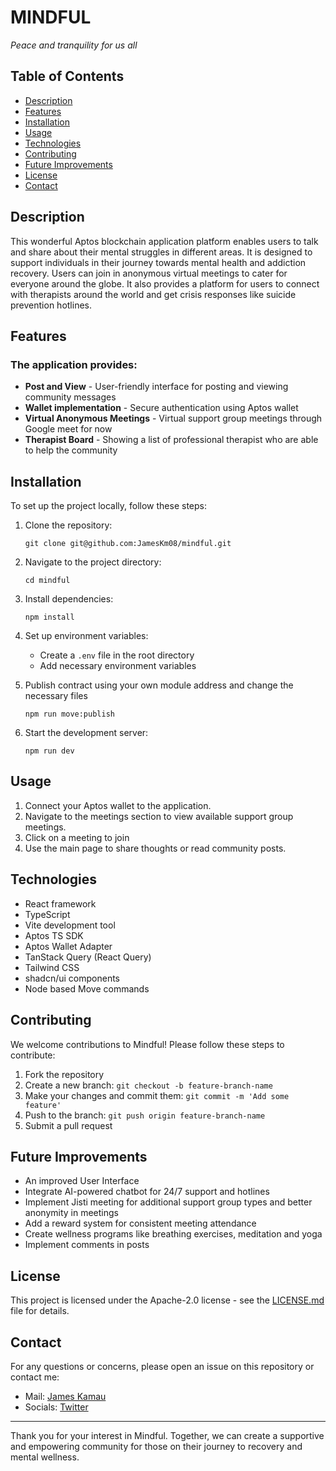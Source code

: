 # MINDFUL
*Peace and tranquility for us all*

## Table of Contents
- [Description](#description)
- [Features](#features)
- [Installation](#installation)
- [Usage](#usage)
- [Technologies](#technologies)
- [Contributing](#contributing)
- [Future Improvements](#future-improvements)
- [License](#license)
- [Contact](#contact)

## Description
This wonderful Aptos blockchain application platform enables users to talk and share about their mental struggles in different areas.
It is designed to support individuals in their journey towards mental health and addiction recovery.
Users can join in anonymous virtual meetings to cater for everyone around the globe. It also provides a platform for users to connect with therapists around the world and get crisis responses like suicide prevention hotlines.

## Features
### The application provides:

- **Post and View** - User-friendly interface for posting and viewing community messages
- **Wallet implementation** - Secure authentication using Aptos wallet
- **Virtual Anonymous Meetings** - Virtual support group meetings through Google meet for now
- **Therapist Board** - Showing a list of professional therapist who are able to help the community

## Installation

To set up the project locally, follow these steps:

1. Clone the repository:
   ```
   git clone git@github.com:JamesKm08/mindful.git
   ```
2. Navigate to the project directory:
   ```
   cd mindful
   ```
3. Install dependencies:
   ```
   npm install
   ```
4. Set up environment variables:
    - Create a `.env` file in the root directory
    - Add necessary environment variables
   
5. Publish contract using your own module address and change the necessary files
   ```
   npm run move:publish
   ```

5. Start the development server:
   ```
   npm run dev
   ```

## Usage

1. Connect your Aptos wallet to the application.
2. Navigate to the meetings section to view available support group meetings.
3. Click on a meeting to join
4. Use the main page to share thoughts or read community posts.

## Technologies

- React framework
- TypeScript
- Vite development tool
- Aptos TS SDK
- Aptos Wallet Adapter
- TanStack Query (React Query)
- Tailwind CSS
- shadcn/ui components
- Node based Move commands

## Contributing

We welcome contributions to Mindful! Please follow these steps to contribute:

1. Fork the repository
2. Create a new branch: `git checkout -b feature-branch-name`
3. Make your changes and commit them: `git commit -m 'Add some feature'`
4. Push to the branch: `git push origin feature-branch-name`
5. Submit a pull request

## Future Improvements
- An improved User Interface
- Integrate AI-powered chatbot for 24/7 support and hotlines
- Implement Jisti meeting for additional support group types and better anonymity in meetings
- Add a reward system for consistent meeting attendance
- Create wellness programs like breathing exercises, meditation and yoga
- Implement comments in posts

## License

This project is licensed under the Apache-2.0 license - see the [LICENSE.md](LICENSE.md) file for details.

## Contact

For any questions or concerns, please open an issue on this repository or contact me:

- Mail: [James Kamau](mailto:jmkamau08@gmail.com)
- Socials: [Twitter](https://x.com/KamauTheSecond)

---

Thank you for your interest in Mindful. Together, we can create a supportive and empowering community for those on their journey to recovery and mental wellness.